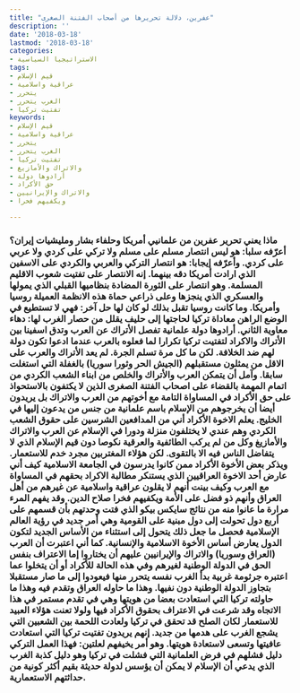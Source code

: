 ```yaml
---
title: "عفرين، دلالة تحريرها من أصحاب الفتنة الصغرى"
description: ''
date: '2018-03-18'
lastmod: '2018-03-18'
categories:
- الاستراتيجيا السياسية
tags:
- قيم الإسلام
- عراقية واسلامية
- يتحرر
- الغرب يتحرر
- تفتيت تركيا
keywords:
- قيم الإسلام
- عراقية واسلامية
- يتحرر
- الغرب يتحرر
- تفتيت تركيا
- والاتراك والأمازيغ
- أرادوها دولة
- حق الأكراد
- والاتراك والإيرانيين
- ويكفيهم فخرا

---
```

### ماذا يعني تحرير عفرين من علمانيي أمريكا وحلفاء بشار ومليشيات إيران؟ أعرّفه سلبا: هو ليس انتصار مسلم على مسلم ولا تركي على كردي ولا عربي على كردي. وأعرّفه إيجابا: هو انتصار التركي والعربي والكردي على الاسفين الذي ارادت أمريكا دقه بينهما. إنه الانتصار على تفتيت شعوب الاقليم المسلمة. وهو انتصار على الثورة المضادة بنظاميها القبلي الذي يمولها والعسكري الذي ينجزها وعلى ذراعي حماة هذه الانظمة العميلة روسيا وأمريكا. وما كانت روسيا تقبل بذلك لو كان لها حل آخر: فهي لا تستطيع في الوضع الراهن معاداة تركيا لحاجتها إلى حليف يقلل من حصار الغرب لها: دهاء معاوية الثاني. أرادوها دولة علمانية تفصل الأتراك عن العرب وتدق اسفينا بين الأتراك والاكراد لتفتيت تركيا تكرارا لما فعلوه بالعرب عندما ادعوا تكون دولة لهم ضد الخلافة. لكن ما كل مرة تسلم الجرة. لم يعد الأتراك والعرب على الاقل من يمثلون مستقبلهم (الجيش الحر وثورا سوريا) بالغفلة التي استغلت سابقا. وآمل أن يتمكن العرب والأتراك والخلص من ابناء الشعب الكردي من اتمام المهمة بالقضاء على اصحاب الفتنة الصغرى الذين لا يكتفون بالاستحواذ على حق الأكراد في المساواة التامة مع أخوتهم من العرب والاتراك بل يريدون أيضا أن يخرجوهم من الإسلام باسم علمانية من جنس من يدعون إليها في الخليج. يعلم الاخوة الأكراد أني من المدافعين الشرسين على حقوق الشعب الكردي وهم عندي لا يختلفون منزلة ودورا في الإسلام عن العرب والاتراك والأمازيغ وكل من لم يركب الطائفية والعرقية نكوصا دون قيم الإسلام الذي لا يتفاضل الناس فيه الا بالتقوى. لكن هؤلاء المغتربين مجرد خدم للاستعمار. ويذكر بعض الأخوة الأكراد ممن كانوا يدرسون في الجامعة الاسلامية كيف أني عارض أحد الاخوة العراقيين الذي يستنكر مطالبة الاكراد بحقهم في المساواة مع العرب وكيف بينت أنهم لا يقلون عراقية واسلامية عن غيرهم من أهل العراق وأنهم ذو فضل على الأمة ويكفيهم فخرا صلاح الدين. وقد يفهم المرء مرارة ما عانوا منه من نتائج سايكس بيكو الذي فتت وحدتهم بأن قسمهم على أربع دول تحولت إلى دول مبنية على القومية وهي أمر جديد في رؤية العالم الإسلامية فحصل ما جعل ذلك يتحول إلى استثناء من الأساس الجديد لتكون الدول يعارض أساس الأخوة الاسلامية والإنسانية. كما أني اعتبرت أن العرب (العراق وسوريا) والاتراك والإيرانيين عليهم أن يختاروا إما الاعتراف بنفس الحق في الدولة الوطنية لغيرهم وفي هذه الحالة للأكراد أو أن يتخلوا عما اعتبره جرثومة غربية بدأ الغرب نفسه يتحرر منها فيعودوا إلى ما صار مستقبلا بتجاوز الدولة الوطنية دون نفيها. وهذا ما حاوله العراق وتقدم فيه وهذا ما حاولته تركيا التي استعادت بعضا من هويتها وهي في تقدم مستمر في هذا الاتجاه وقد شرعت في الاعتراف بحقوق الأكراد فيها ولولا تعنت هؤلاء العبيد للاستعمار لكان الصلح قد تحقق في تركيا ولعادت اللحمة بين الشعبين التي يشجع الغرب على هدمها من جديد. إنهم يريدون تفتيت تركيا التي استعادت عافيتها وتسعى لاستعادة هويتها. وهو أمر يخيفهم لعلتين: فهذا العمل التركي دليل فشلهم في فرض العلمانية التي فشلت في تركيا وهو دليل كذبة الغرب الذي يدعي أن الإسلام لا يمكن أن يؤسس لدولة حديثة بقيم أكثر كونية من حداثتهم الاستعمارية.

###